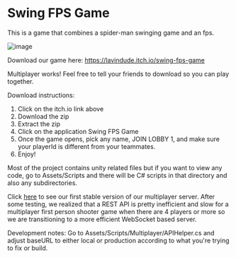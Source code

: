 # Swing FPS Game

This is a game that combines a spider-man swinging game and an fps.

![image](https://user-images.githubusercontent.com/60680607/201507020-effcf4b3-713d-4ab1-b787-ab7847f7c258.png)

Download our game here: https://lavindude.itch.io/swing-fps-game <br>

Multiplayer works! Feel free to tell your friends to download so you can play together. 

Download instructions:
1. Click on the itch.io link above
2. Download the zip
3. Extract the zip
4. Click on the application Swing FPS Game
5. Once the game opens, pick any name, JOIN LOBBY 1, and make sure your playerId is different from your teammates.
6. Enjoy!

Most of the project contains unity related files but if you want to view any code, go to Assets/Scripts and there will be C# scripts in that directory and also any subdirectories.

Click <a href="https://github.com/lavindude/renovated_swing_backend">here</a> to see our first stable version of our multiplayer server. After some testing, we realized that a REST API is pretty inefficient and slow for a multiplayer first person shooter game when there are 4 players or more so we are transitioning to a more efficient WebSocket based server.

Development notes:
Go to Assets/Scripts/Multiplayer/APIHelper.cs and adjust baseURL to either local or production according to what you're trying to fix or build.
